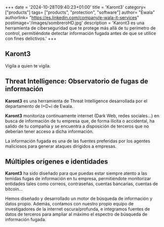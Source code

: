 +++
date = '2024-10-28T09:40:23+01:00'
title = 'Karont3'
category= ["products"]
tags= ["products", "protection", "software"]
author= "Ewala"
authorlink= "https://es.linkedin.com/company/e-wala-it-services"
postimage='/images/sombreroHD.jpg'
description = 'Karont3 es una herramienta de ciberseguridad que te protege más allá de tu perímetro de control, permitiéndote detectar información fugada antes de que se utilice con fines delictivos.'
+++

## Karont3

Vigila a quien te vigila.

## Threat Intelligence: Observatorio de fugas de información

**Karont3** es una herramienta de Threat Intelligence desarrollada por el departamento de I+D+i de Ewala.

**Karont3** monitoriza continuamente internet (Dark Web, redes sociales...) en busca de información de  tu empresa que, de forma ilícita o accidental, ha salido de tu compañía y se encuentra a disposición de terceros que no deberían tener acceso a dicha información.

La información fugada es una de las fuentes preferidas por los agentes maliciosos para generar ataques dirigidos a empresas.

## Múltiples orígenes e identidades

**Karont3** ha sido diseñado para que puedas estar siempre atento a las temidas fugas de información en tu empresa, permitiéndote monitorizar entidades tales como correos, contraseñas, cuentas bancarias, cuentas de bitcoin...

Hemos diseñado y desarrollado un motor de búsqueda de información y datos propio.
Además, contamos con nuestro propio equipo de investigadores de la internet oscura/profunda, e integramos fuentes de datos de terceros para ampliar al máximo el espectro de búsqueda de información fugada.
